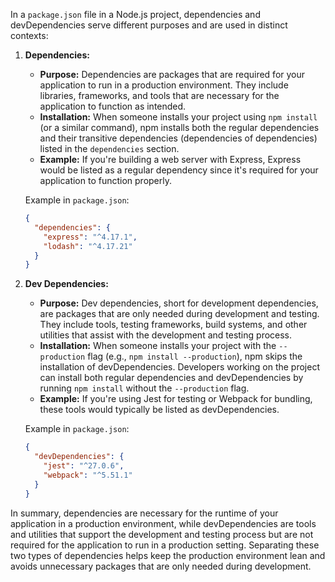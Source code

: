 In a `package.json` file in a Node.js project, dependencies and devDependencies serve different purposes and are used in distinct contexts:

1. **Dependencies:**
   - **Purpose:** Dependencies are packages that are required for your application to run in a production environment. They include libraries, frameworks, and tools that are necessary for the application to function as intended.
   - **Installation:** When someone installs your project using `npm install` (or a similar command), npm installs both the regular dependencies and their transitive dependencies (dependencies of dependencies) listed in the `dependencies` section.
   - **Example:** If you're building a web server with Express, Express would be listed as a regular dependency since it's required for your application to function properly.

   Example in `package.json`:
   ```json
   {
     "dependencies": {
       "express": "^4.17.1",
       "lodash": "^4.17.21"
     }
   }
   ```

2. **Dev Dependencies:**
   - **Purpose:** Dev dependencies, short for development dependencies, are packages that are only needed during development and testing. They include tools, testing frameworks, build systems, and other utilities that assist with the development and testing process.
   - **Installation:** When someone installs your project with the `--production` flag (e.g., `npm install --production`), npm skips the installation of devDependencies. Developers working on the project can install both regular dependencies and devDependencies by running `npm install` without the `--production` flag.
   - **Example:** If you're using Jest for testing or Webpack for bundling, these tools would typically be listed as devDependencies.

   Example in `package.json`:
   ```json
   {
     "devDependencies": {
       "jest": "^27.0.6",
       "webpack": "^5.51.1"
     }
   }
   ```

In summary, dependencies are necessary for the runtime of your application in a production environment, while devDependencies are tools and utilities that support the development and testing process but are not required for the application to run in a production setting. Separating these two types of dependencies helps keep the production environment lean and avoids unnecessary packages that are only needed during development.
